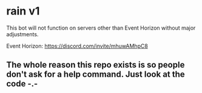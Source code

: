# rain v1
This bot will not function on servers other than Event Horizon without major adjustments.

Event Horizon: https://discord.com/invite/mhuwAMhpC8

## The whole reason this repo exists is so people don't ask for a help command. Just look at the code -.-
